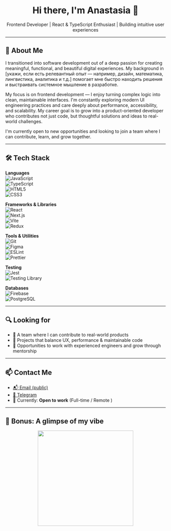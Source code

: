 <h1 align="center">Hi there, I'm Anastasia 👋</h1>
<p align="center">Frontend Developer | React & TypeScript Enthusiast | Building intuitive user experiences</p>

---

## 🌟 About Me

I transitioned into software development out of a deep passion for creating meaningful, functional, and beautiful digital experiences. My background in [укажи, если есть релевантный опыт — например, дизайн, математика, лингвистика, аналитика и т.д.] помогает мне быстро находить решения и выстраивать системное мышление в разработке.

My focus is on frontend development — I enjoy turning complex logic into clean, maintainable interfaces. I'm constantly exploring modern UI engineering practices and care deeply about performance, accessibility, and scalability. My career goal is to grow into a product-oriented developer who contributes not just code, but thoughtful solutions and ideas to real-world challenges.

I'm currently open to new opportunities and looking to join a team where I can contribute, learn, and grow together.

---

## 🛠️ Tech Stack

**Languages**  
![JavaScript](https://img.shields.io/badge/-JavaScript-F7DF1E?style=flat&logo=javascript&logoColor=000)  
![TypeScript](https://img.shields.io/badge/-TypeScript-3178C6?style=flat&logo=typescript&logoColor=fff)  
![HTML5](https://img.shields.io/badge/-HTML5-E34F26?style=flat&logo=html5&logoColor=fff)  
![CSS3](https://img.shields.io/badge/-CSS3-1572B6?style=flat&logo=css3)

**Frameworks & Libraries**  
![React](https://img.shields.io/badge/-React-61DAFB?style=flat&logo=react&logoColor=000)  
![Next.js](https://img.shields.io/badge/-Next.js-000?style=flat&logo=next.js)  
![Vite](https://img.shields.io/badge/-Vite-646CFF?style=flat&logo=vite&logoColor=fff)  
![Redux](https://img.shields.io/badge/-Redux-764ABC?style=flat&logo=redux&logoColor=fff)

**Tools & Utilities**  
![Git](https://img.shields.io/badge/-Git-F05032?style=flat&logo=git&logoColor=fff)  
![Figma](https://img.shields.io/badge/-Figma-F24E1E?style=flat&logo=figma&logoColor=fff)  
![ESLint](https://img.shields.io/badge/-ESLint-4B32C3?style=flat&logo=eslint&logoColor=fff)  
![Prettier](https://img.shields.io/badge/-Prettier-F7B93E?style=flat&logo=prettier&logoColor=000)

**Testing**  
![Jest](https://img.shields.io/badge/-Jest-C21325?style=flat&logo=jest&logoColor=fff)  
![Testing Library](https://img.shields.io/badge/-Testing%20Library-E33332?style=flat&logo=testing-library)

**Databases**  
![Firebase](https://img.shields.io/badge/-Firebase-FFCA28?style=flat&logo=firebase&logoColor=000)  
![PostgreSQL](https://img.shields.io/badge/-PostgreSQL-4169E1?style=flat&logo=postgresql&logoColor=fff)

---

## 🔍 Looking for

- 🌱 A team where I can contribute to real-world products  
- 🧩 Projects that balance UX, performance & maintainable code  
- 🧠 Opportunities to work with experienced engineers and grow through mentorship

---

## 📫 Contact Me

- [📬 Email (public)](nestlir@mail.ru)
- [💬 Telegram](https://t.me/nestlir)
- 🔎 Currently: **Open to work** (Full-time / Remote  )

---

## 🎨 Bonus: A glimpse of my vibe

<p align="center">
  <img src="https://media.giphy.com/media/qgQUggAC3Pfv687qPC/giphy.gif" width="300" />
</p>
